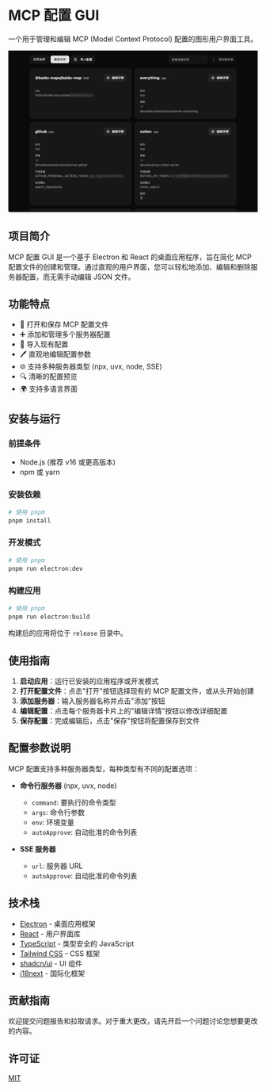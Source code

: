# MCP 配置 GUI

一个用于管理和编辑 MCP (Model Context Protocol) 配置的图形用户界面工具。

![MCP Config GUI](./screenshots/app-screenshot.png)

## 项目简介

MCP 配置 GUI 是一个基于 Electron 和 React 的桌面应用程序，旨在简化 MCP 配置文件的创建和管理。通过直观的用户界面，您可以轻松地添加、编辑和删除服务器配置，而无需手动编辑 JSON 文件。

## 功能特点

- 📂 打开和保存 MCP 配置文件
- ➕ 添加和管理多个服务器配置
- 🔄 导入现有配置
- 🖊️ 直观地编辑配置参数
- 🌐 支持多种服务器类型 (npx, uvx, node, SSE)
- 🔍 清晰的配置预览
- 🌍 支持多语言界面

## 安装与运行

### 前提条件

- Node.js (推荐 v16 或更高版本)
- npm 或 yarn

### 安装依赖

```bash
# 使用 pnpm
pnpm install
```

### 开发模式

```bash
# 使用 pnpm
pnpm run electron:dev
```

### 构建应用

```bash
# 使用 pnpm
pnpm run electron:build
```

构建后的应用将位于 `release` 目录中。

## 使用指南

1. **启动应用**：运行已安装的应用程序或开发模式
2. **打开配置文件**：点击"打开"按钮选择现有的 MCP 配置文件，或从头开始创建
3. **添加服务器**：输入服务器名称并点击"添加"按钮
4. **编辑配置**：点击每个服务器卡片上的"编辑详情"按钮以修改详细配置
5. **保存配置**：完成编辑后，点击"保存"按钮将配置保存到文件

## 配置参数说明

MCP 配置支持多种服务器类型，每种类型有不同的配置选项：

- **命令行服务器** (npx, uvx, node)
  - `command`: 要执行的命令类型
  - `args`: 命令行参数
  - `env`: 环境变量
  - `autoApprove`: 自动批准的命令列表

- **SSE 服务器**
  - `url`: 服务器 URL
  - `autoApprove`: 自动批准的命令列表

## 技术栈

- [Electron](https://www.electronjs.org/) - 桌面应用框架
- [React](https://reactjs.org/) - 用户界面库
- [TypeScript](https://www.typescriptlang.org/) - 类型安全的 JavaScript
- [Tailwind CSS](https://tailwindcss.com/) - CSS 框架
- [shadcn/ui](https://ui.shadcn.com/) - UI 组件
- [i18next](https://www.i18next.com/) - 国际化框架

## 贡献指南

欢迎提交问题报告和拉取请求。对于重大更改，请先开启一个问题讨论您想要更改的内容。

## 许可证

[MIT](LICENSE) 
